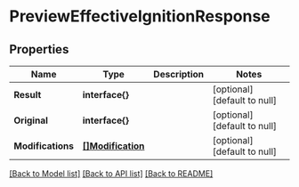 # PreviewEffectiveIgnitionResponse

## Properties
Name | Type | Description | Notes
------------ | ------------- | ------------- | -------------
**Result** | **interface{}** |  | [optional] [default to null]
**Original** | **interface{}** |  | [optional] [default to null]
**Modifications** | [**[]Modification**](Modification.md) |  | [optional] [default to null]

[[Back to Model list]](../README.md#documentation-for-models) [[Back to API list]](../README.md#documentation-for-api-endpoints) [[Back to README]](../README.md)


